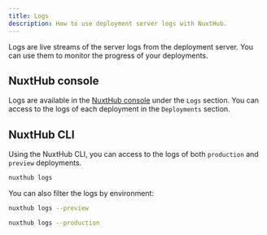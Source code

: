 ```yaml
---
title: Logs
description: How to use deployment server logs with NuxtHub.
---
```


Logs are live streams of the server logs from the deployment server. You can use them to monitor the progress of your deployments.


## NuxtHub console

Logs are available in the [NuxtHub console](https://admin.hub.nuxt.com/) under the `Logs` section. You can access to the logs of each deployment in the `Deployments` section.


## NuxtHub CLI 

Using the NuxtHub CLI, you can access to the logs of both `production` and `preview` deployments.

```bash
nuxthub logs
```

You can also filter the logs by environment:

```bash
nuxthub logs --preview
```


```bash
nuxthub logs --production
```
